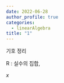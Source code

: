 ```yaml
---
date: 2022-06-28
author_profile: true
categories:
  - linearAlgebra
title: "1"
---
```


기호 정리

R : 실수의 집합,

$x$